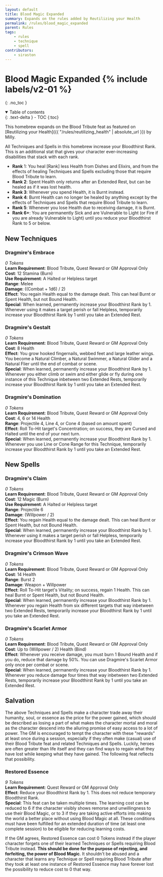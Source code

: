 ```yaml
---
layout: default
title: Blood Magic Expanded
summary: Expands on the rules added by Reutilizing your Health
permalink: /rules/blood_magic_expanded
parent: Rules
tags:
    - rules
    - technique
    - spell
contributors:
    - siraston
---
```



# Blood Magic Expanded {% include labels/v2-01 %}
{: .no_toc }

<details open markdown="block">
  <summary>
    Table of contents
  </summary>
  {: .text-delta }
- TOC
{:toc}
</details>

This homebrew expands on the Blood Tribute feat as featured on [Reutilizing your Health]({{ "/rules/reutilizing_health" | absolute_url }}) by Milly.

All Techniques and Spells in this homebrew increase your Bloodthirst Rank. This is an additional stat that gives your character ever-increasing disabilities that stack with each rank.

* **Rank** 1: You heal [Rank] less Health from Dishes and Elixirs, and from the effects of healing Techniques and Spells excluding those that require Blood Tribute to learn.
* **Rank 2**: Spent Health only returns after an Extended Rest, but can be healed as if it was lost health.
* **Rank 3**: Whenever you spend Health, it is Burnt instead.
* **Rank 4**: Burnt Health can no longer be healed by anything except by the effects of Techniques and Spells that require Blood Tribute to learn.
* **Rank 5**: Whenever you lose Health due to receiving damage, it is Burnt.
* **Rank 6+**: You are permanently Sick and are Vulnerable to Light (or Fire if you are already Vulnerable to Light) until you reduce your Bloodthirst Rank to 5 or below.

## New Techniques

### Dragmire's Embrace
*0 Tokens*  
**Learn Requirement**: Blood Tribute, Quest Reward or GM Approval Only  
**Cost**: 12 Stamina (Burn)  
**Use Requirement**: A Halted or Helpless target  
**Range**: Melee  
**Damage**: ((Combat + 1d6) / 2)  
**Effect**: You regain Health equal to the damage dealt. This can heal Burnt or Spent Health, but not Bound Health.  
**Special**: When learned, permanently increase your Bloodthirst Rank by 1. Whenever using it makes a target perish or fall Helpless, temporarily increase your Bloodthirst Rank by 1 until you take an Extended Rest.

### Dragmire's Gestalt
*0 Tokens*  
**Learn Requirement**: Blood Tribute, Quest Reward or GM Approval Only  
**Cost**: 8 Health  
**Effect**: You grow hooked fingernails, webbed feet and large leather wings. You become a Natural Climber, a Natural Swimmer, a Natural Glider and a Natural Flier until the end of combat or scene.  
**Special**: When learned, permanently increase your Bloodthirst Rank by 1. Whenever you either climb or swim and either glide or fly during one instance of this Technique inbetween two Extended Rests, temporarily increase your Bloodthirst Rank by 1 until you take an Extended Rest.

### Dragmire's Domination
*0 Tokens*  
**Learn Requirement**: Blood Tribute, Quest Reward or GM Approval Only  
**Cost**: 4, 6 or 14 Health  
**Range**: Projectile 4, Line 4, or Cone 4 (based on amount spent)  
**Effect**: Roll To-Hit target's Concentration; on success, they are Cursed and Halted until the end of your next turn.  
**Special**: When learned, permanently increase your Bloodthirst Rank by 1. Whenever you use Line or Cone Range for this Technique, temporarily increase your Bloodthirst Rank by 1 until you take an Extended Rest.

## New Spells

### Dragmire's Claim
*0 Tokens*  
**Learn Requirement**: Blood Tribute, Quest Reward or GM Approval Only  
**Cost**: 12 Magic (Burn)  
**Use Requirement**: A Halted or Helpless target  
**Range**: Projectile 6  
**Damage**: (Willpower / 2)  
**Effect**: You regain Health equal to the damage dealt. This can heal Burnt or Spent Health, but not Bound Health.  
**Special**: When learned, permanently increase your Bloodthirst Rank by 1. Whenever using it makes a target perish or fall Helpless, temporarily increase your Bloodthirst Rank by 1 until you take an Extended Rest.

### Dragmire's Crimson Wave
*0 Tokens*  
**Learn Requirement**: Blood Tribute, Quest Reward or GM Approval Only  
**Cost**: 14 Health  
**Range**: Burst 2  
**Damage**: Weapon + Willpower  
**Effect**: Roll To-Hit target's Vitality; on success, regain 1 Health. This can heal Burnt or Spent Health, but not Bound Health.  
**Special**: When learned, permanently increase your Bloodthirst Rank by 1. Whenever you regain Health from six different targets that way inbetween two Extended Rests, temporarily increase your Bloodthirst Rank by 1 until you take an Extended Rest.

### Dragmire's Scarlet Armor
*0 Tokens*  
**Learn Requirement**: Blood Tribute, Quest Reward or GM Approval Only  
**Cost**: Up to (Willpower / 2) Health (Bind)  
**Effect**: Whenever you receive damage, you must burn 1 Bound Health and if you do, reduce that damage by 50%. You can use Dragmire's Scarlet Armor only once per combat or scene.  
**Special**: When learned, permanently increase your Bloodthirst Rank by 1. Whenever you reduce damage four times that way inbetween two Extended Rests, temporarily increase your Bloodthirst Rank by 1 until you take an Extended Rest.

## Salvation

The above Techniques and Spells make a character trade away their humanity, soul, or essence as the price for the power gained, which should be described as losing a part of what makes the character mortal and moral as the character descend into the alluring promise of easy access to a lot of power. The GM is encouraged to tempt the character with these "rewards" at least once during a session, especially if they often make (casual) use of their Blood Tribute feat and related Techniques and Spells.
Luckily, heroes are often greater than life itself and they can find ways to regain what they have lost while keeping what they have gained. The following feat reflects that possibility.

### Restored Essence
*9 Tokens*  
**Learn Requirement**: Quest Reward or GM Approval Only  
**Effect**: Reduce your Bloodthirst Rank by 1. This does not reduce temporary Bloodthirst Rank.  
**Special**: This feat can be taken multiple times. The learning cost can be reduced to 6 if the character visibly shows remorse and unwillingness to use their Blood Magic, or to 3 if they are taking active efforts into making the world a better place without using Blood Magic at all. These conditions must have been fulfilled for an extended duration of time (at least one complete session) to be eligible for reducing learning costs.

If the GM agrees, Restored Essence can cost 0 Tokens instead if the player character forgets one of their learned Techniques or Spells requiring Blood Tribute instead. **This should be done for the purpose of rejecting, and forfeiting, the power of Blood Magic**. It shouldn't be abused and a character that learns any Technique or Spell requiring Blood Tribute after they took at least one instance of Restored Essence may have forever lost the possibility to reduce cost to 0 that way.